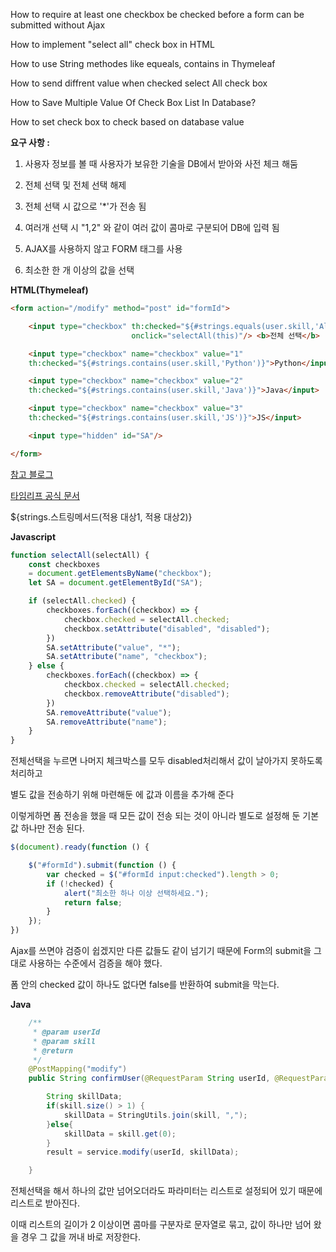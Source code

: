 How to require at least one checkbox be checked before a form can be submitted without Ajax

How to implement "select all" check box in HTML

How to use String methodes like equeals, contains in Thymeleaf

How to send diffrent value when checked select All check box

How to Save Multiple Value Of Check Box List In Database?

How to set check box to check based on database value



**요구 사항 :** 

1. 사용자 정보를 볼 때 사용자가 보유한 기술을 DB에서 받아와 사전 체크 해둠

2. 전체 선택 및 전체 선택 해제

3. 전체 선택 시 값으로 '*'가 전송 됨

4. 여러개 선택 시 "1,2" 와 같이 여러 값이 콤마로 구분되어 DB에 입력 됨

5. AJAX를 사용하지 않고 FORM 태그를 사용

6. 최소한 한 개 이상의 값을 선택



**HTML(Thymeleaf)**

```html
<form action="/modify" method="post" id="formId">

    <input type="checkbox" th:checked="${#strings.equals(user.skill,'All')}"
                           onclick="selectAll(this)"/> <b>전체 선택</b>

    <input type="checkbox" name="checkbox" value="1"
    th:checked="${#strings.contains(user.skill,'Python')}">Python</input>

    <input type="checkbox" name="checkbox" value="2"
    th:checked="${#strings.contains(user.skill,'Java')}">Java</input>

    <input type="checkbox" name="checkbox" value="3"
    th:checked="${#strings.contains(user.skill,'JS')}">JS</input>

    <input type="hidden" id="SA"/>

</form>
```

[참고 블로그](https://cizz3007.github.io/%ED%83%80%EC%9E%84%EB%A6%AC%ED%94%84/syntax/thymeleaf/2018/04/10/thymeleaf2/)

[타임리프 공식 문서](https://www.thymeleaf.org/doc/tutorials/2.1/usingthymeleaf.html#strings)

${strings.스트링메서드(적용 대상1, 적용 대상2)} 



**Javascript**

```javascript
function selectAll(selectAll) {
    const checkboxes
    = document.getElementsByName("checkbox");
    let SA = document.getElementById("SA");

    if (selectAll.checked) {
        checkboxes.forEach((checkbox) => {
            checkbox.checked = selectAll.checked;
            checkbox.setAttribute("disabled", "disabled");
        })
        SA.setAttribute("value", "*");
        SA.setAttribute("name", "checkbox");
    } else {
        checkboxes.forEach((checkbox) => {
            checkbox.checked = selectAll.checked;
            checkbox.removeAttribute("disabled");
        })
        SA.removeAttribute("value");
        SA.removeAttribute("name");
    }
}
```

전체선택을 누르면 나머지 체크박스를 모두 disabled처리해서 값이 날아가지 못하도록 처리하고

별도 값을 전송하기 위해 마련해둔 <input type="hidden" id="SA"/>에 값과 이름을 추가해 준다



이렇게하면 폼 전송을 했을 때 모든 값이 전송 되는 것이 아니라 별도로 설정해 둔 기본 값 하나만 전송 된다.



```javascript
$(document).ready(function () {

    $("#formId").submit(function () {
        var checked = $("#formId input:checked").length > 0;
        if (!checked) {
            alert("최소한 하나 이상 선택하세요.");
            return false;
        }
    });
})
```

Ajax를 쓰면야 검증이 쉽겠지만 다른 값들도 같이 넘기기 때문에 Form의 submit을 그대로 사용하는 수준에서 검증을 해야 했다.



폼 안의 checked 값이 하나도 없다면 false를 반환하여 submit을 막는다.



**Java**

```java
    /**
     * @param userId
     * @param skill
     * @return
     */
    @PostMapping("modify")
    public String confirmUser(@RequestParam String userId, @RequestParam List<String> skill) {

        String skillData;
        if(skill.size() > 1) {
            skillData = StringUtils.join(skill, ",");
        }else{
            skillData = skill.get(0);
        }
        result = service.modify(userId, skillData);

    }
```

전체선택을 해서 하나의 값만 넘어오더라도 파라미터는 리스트로 설정되어 있기 때문에 리스트로 받아진다.



이때 리스트의 길이가 2 이상이면 콤마를 구분자로 문자열로 묶고, 값이 하나만 넘어 왔을 경우 그 값을 꺼내 바로 저장한다.